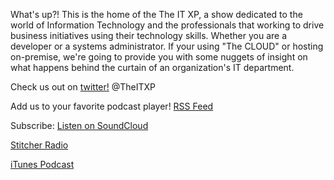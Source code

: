 What's up?! This is the home of the The IT XP, a show dedicated to the world of Information Technology
and the professionals that working to drive business initiatives using their technology skills. Whether you are a 
developer or a systems administrator. If your using "The CLOUD" or hosting on-premise, we're going to provide you 
with some nuggets of insight on what happens behind the curtain of an organization's IT department.</p>

Check us out on <a href="https://twitter.com/theitxp" target=_blank>twitter!</a> @TheITXP</p>

Add us to your favorite podcast player!  <a href='http://feeds.soundcloud.com/users/soundcloud:users:134569916/sounds.rss'>RSS Feed</a>

Subscribe:
<a href="http://www.soundcloud.com/theitxp">Listen on SoundCloud</a>

<a href="https://www.stitcher.com/s?fid=69160&refid=stpr">Stitcher Radio</a>

<a href="https://t.co/5J3V1agATc">iTunes Podcast</a>
